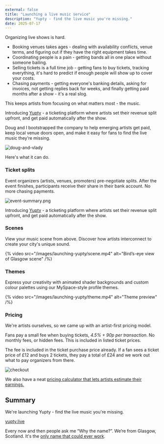 ```yaml
---
external: false
title: "Launching a live music service"
description: "Yupty - find the live music you're missing."
date: 2025-07-17
---
```


Organizing live shows is hard.

- Booking venues takes ages - dealing with availability conflicts, venue terms, and figuring out if they have the right equipment takes time.
- Coordinating people is a pain - getting bands all in one place without someone bailing.
- Selling tickets is a full time job - getting fans to buy tickets, tracking everything, it's hard to predict if enough people will show up to cover your costs.
- Chasing payments - getting everyone's banking details, asking for invoices, not getting replies back for weeks, and finally getting paid months after a show - it's a real slog.

This keeps artists from focusing on what matters most - the music.

Introducing [Yupty](https://yupty.live) - a ticketing platform where artists set their revenue split upfront, and get paid automatically after the show.

Doug and I bootstrapped the company to help emerging artists get paid, keep local venue doors open, and make it easy for fans to find the live music they’re missing.

![doug-and-vlady](/images/launching-yupty/doug-and-vlady.jpg)

Here's what it can do.

### Ticket splits

Event organizers (artists, venues, promoters) pre-negotiate splits. After the event finishes, participants receive their share in their bank account. No more chasing payments.

![event-summary.png](/images/launching-yupty/event-summary.png)

Introducing [Yupty](https://yupty.live) - a ticketing platform where artists set their revenue split upfront, and get paid automatically after the show.

### Scenes

View your music scene from above. Discover how artists interconnect to create your city's unique sound.

{% video src="/images/launching-yupty/scene.mp4" alt="Bird’s-eye view of Glasgow scene" /%}

### Themes

Express your creativity with animated shader backgrounds and custom colour palettes using our MySpace-style profile themes.

{% video src="/images/launching-yupty/theme.mp4" alt="Theme preview" /%}

### Pricing

We're artists ourselves, so we came up with an artist-first pricing model.

Fans pay a small fee when buying tickets, _4.5% + 90p per transaction_. No monthly fees, or hidden fees. This is included in listed ticket prices.

The fee is included in the ticket purchase price already. If a fan sees a ticket price of £12 and buys 2 tickets, they pay a total of £24 and we work out what to pay organizers from there.

![checkout](/images/launching-yupty/checkout.webp)

We also have a neat [pricing calculator that lets artists estimate their earnings.](https://preview.yupty.live/pricing/estimate?name-0=%22Ghostdial%22&split-0=40&name-1=%22Static+Bloom%22&split-1=30&name-2=%22August+house%22&split-2=5&name-3=%22Cinder+Presents%22&split-3=25&)

## Summary

We're launching Yupty - find the live music you're missing.

[yupty.live](https://yupty.live)

Every now and then people ask me “Why the name?”. We’re from Glasgow, Scotland. It's the [only name that could ever work](https://www.urbandictionary.com/define.php?term=yuptae).
